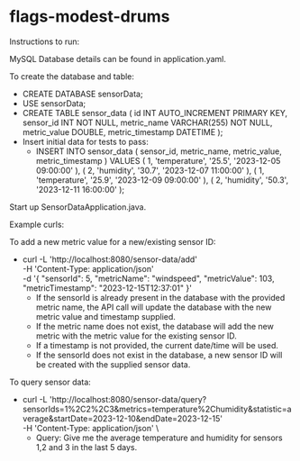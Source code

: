 # flags-modest-drums

Instructions to run:

MySQL Database details can be found in application.yaml.

To create the database and table:
- CREATE DATABASE sensorData;
- USE sensorData;
- CREATE TABLE sensor_data (
id INT AUTO_INCREMENT PRIMARY KEY,
sensor_id INT NOT NULL,
metric_name VARCHAR(255) NOT NULL,
metric_value DOUBLE,
metric_timestamp DATETIME
);
- Insert initial data for tests to pass:
  - INSERT INTO
    sensor_data (
    sensor_id,
    metric_name,
    metric_value,
    metric_timestamp
    )
    VALUES
    (
    1,
    'temperature',
    '25.5',
    '2023-12-05 09:00:00'
    ),
    (
    2,
    'humidity',
    '30.7',
    '2023-12-07 11:00:00'
    ),
    (
    1,
    'temperature',
    '25.9',
    '2023-12-09 09:00:00'
    ),
    (
    2,
    'humidity',
    '50.3',
    '2023-12-11 16:00:00'
    );



Start up SensorDataApplication.java.


Example curls:

To add a new metric value for a new/existing sensor ID:
- curl -L 'http://localhost:8080/sensor-data/add' \
-H 'Content-Type: application/json' \
-d '{
"sensorId": 5,
"metricName": "windspeed",
"metricValue": 103,
"metricTimestamp": "2023-12-15T12:37:01"
}'
  - If the sensorId is already present in the database with the provided metric name, the API call will update the database with the new metric value and timestamp supplied.
  - If the metric name does not exist, the database will add the new metric with the metric value for the existing sensor ID.
  - If a timestamp is not provided, the current date/time will be used.
  - If the sensorId does not exist in the database, a new sensor ID will be created with the supplied sensor data.


To query sensor data:
- curl -L 'http://localhost:8080/sensor-data/query?sensorIds=1%2C2%2C3&metrics=temperature%2Chumidity&statistic=average&startDate=2023-12-10&endDate=2023-12-15' \
  -H 'Content-Type: application/json' \
  - Query: Give me the average temperature and humidity for sensors 1,2 and 3 in the last 5 days.